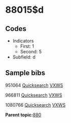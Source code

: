 # 88015$d

## Codes

-   Indicators
    -   First: 1
    -   Second: 5
-   Subfield: d

## Sample bibs

951064 [Quicksearch](https://search.library.yale.edu/catalog/951064) [VXWS](http://prodorbis.library.yale.edu:7014/vxws/GetHoldingsService?bibId=951064)

966811 [Quicksearch](https://search.library.yale.edu/catalog/966811) [VXWS](http://prodorbis.library.yale.edu:7014/vxws/GetHoldingsService?bibId=966811)

1080766 [Quicksearch](https://search.library.yale.edu/catalog/1080766) [VXWS](http://prodorbis.library.yale.edu:7014/vxws/GetHoldingsService?bibId=1080766)

**Parent topic:**[880](../../tags/880/880.md)

